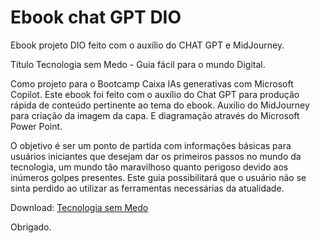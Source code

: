 # Ebook chat GPT DIO
Ebook projeto DIO feito com o auxílio do CHAT GPT e MidJourney.

Título Tecnologia sem Medo - Guia fácil para o mundo Digital.

Como projeto para o Bootcamp Caixa IAs generativas com Microsoft Copilot. Este ebook foi feito com o auxílio do Chat GPT para produção rápida de conteúdo pertinente ao tema do ebook. Auxílio do MidJourney para criação da imagem da capa. E diagramação através do Microsoft Power Point.

O objetivo é ser um ponto de partida com informações básicas para usuários iniciantes que desejam dar os primeiros passos no mundo da tecnologia, um mundo tão maravilhoso quanto perigoso devido aos inúmeros golpes presentes. Este guia possibilitará que o usuário não se sinta perdido ao utilizar as ferramentas necessárias da atualidade.

Download:
[Tecnologia sem Medo](https://github.com/user-attachments/files/18338191/ebook.guia.tech.pdf)

Obrigado.
